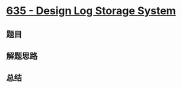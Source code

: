 # [635 - Design Log Storage System](https://leetcode.com/problems/design-log-storage-system/)

## 题目


## 解题思路


## 总结


